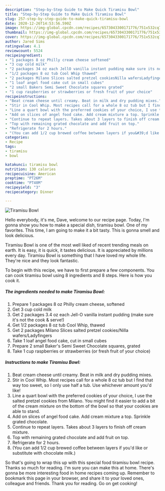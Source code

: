 ```yaml
---
description: "Step-by-Step Guide to Make Quick Tiramisu Bowl"
title: "Step-by-Step Guide to Make Quick Tiramisu Bowl"
slug: 257-step-by-step-guide-to-make-quick-tiramisu-bowl
date: 2020-12-26T14:53:56.590Z
image: https://img-global.cpcdn.com/recipes/6573043300171776/751x532cq70/tiramisu-bowl-recipe-main-photo.jpg
thumbnail: https://img-global.cpcdn.com/recipes/6573043300171776/751x532cq70/tiramisu-bowl-recipe-main-photo.jpg
cover: https://img-global.cpcdn.com/recipes/6573043300171776/751x532cq70/tiramisu-bowl-recipe-main-photo.jpg
author: Jared Sims
ratingvalue: 4.1
reviewcount: 5524
recipeingredient:
- "1 packages 8 oz Philly cream cheese softened"
- "3 cup cold milk"
- "2 packages 34 oz each JellO vanilla instant pudding make sure its not the cook  serve"
- "1/2 packages 8 oz tub Cool Whip thawed"
- "2 packages Milano Slices salted pretzel cookiesNilla wafersLadyfingers"
- "1 loaf angel food cake cut in small cubes"
- "2 small Bakers Semi Sweet Chocolate squares grated"
- "1 cup raspberries or strawberries or fresh fruit of your choice"
recipeinstructions:
- "Beat cream cheese until creamy. Beat in milk and dry pudding mixes."
- "Stir in Cool Whip. Most recipes call for a whole 8 oz tub but I find that way too sweet, so I only use half a tub. Use whichever amount you&#39;d like!"
- "Line a quart bowl with the preferred cookies of your choice, I use the salted pretzel cookies from Milano. You might find it easier to add a bit of the cream mixture on the bottom of the bowl so that your cookies are able to stand."
- "Add on slices of angel food cake. Add cream mixture a top. Sprinkle grated chocolate."
- "Continue to repeat layers. Takes about 3 layers to finish off cream mixture."
- "Top with remaining grated chocolate and add fruit on top."
- "Refrigerate for 2 hours."
- "(You can add 1/2 cup brewed coffee between layers if you&#39;d like or substitute with chocolate milk.)"
categories:
- Recipe
tags:
- tiramisu
- bowl

katakunci: tiramisu bowl 
nutrition: 130 calories
recipecuisine: American
preptime: "PT26M"
cooktime: "PT40M"
recipeyield: "3"
recipecategory: Dinner

---
```



![Tiramisu Bowl](https://img-global.cpcdn.com/recipes/6573043300171776/751x532cq70/tiramisu-bowl-recipe-main-photo.jpg)

Hello everybody, it's me, Dave, welcome to our recipe page. Today, I'm gonna show you how to make a special dish, tiramisu bowl. One of my favorites. This time, I am going to make it a bit tasty. This is gonna smell and look delicious.

Tiramisu Bowl is one of the most well liked of recent trending meals on earth. It is easy, it is quick, it tastes delicious. It is appreciated by millions every day. Tiramisu Bowl is something that I have loved my whole life. They're nice and they look fantastic.




To begin with this recipe, we have to first prepare a few components. You can cook tiramisu bowl using 8 ingredients and 8 steps. Here is how you cook it.

<!--inarticleads1-->

##### The ingredients needed to make Tiramisu Bowl:

1. Prepare 1 packages 8 oz Philly cream cheese, softened
1. Get 3 cup cold milk
1. Get 2 packages 3.4 oz each Jell-O vanilla instant pudding (make sure it&#39;s not the cook &amp; serve!)
1. Get 1/2 packages 8 oz tub Cool Whip, thawed
1. Get 2 packages Milano Slices salted pretzel cookies/Nilla wafers/Ladyfingers
1. Take 1 loaf angel food cake, cut in small cubes
1. Prepare 2 small Baker&#39;s Semi Sweet Chocolate squares, grated
1. Take 1 cup raspberries or strawberries (or fresh fruit of your choice)




<!--inarticleads2-->

##### Instructions to make Tiramisu Bowl:

1. Beat cream cheese until creamy. Beat in milk and dry pudding mixes.
1. Stir in Cool Whip. Most recipes call for a whole 8 oz tub but I find that way too sweet, so I only use half a tub. Use whichever amount you&#39;d like!
1. Line a quart bowl with the preferred cookies of your choice, I use the salted pretzel cookies from Milano. You might find it easier to add a bit of the cream mixture on the bottom of the bowl so that your cookies are able to stand.
1. Add on slices of angel food cake. Add cream mixture a top. Sprinkle grated chocolate.
1. Continue to repeat layers. Takes about 3 layers to finish off cream mixture.
1. Top with remaining grated chocolate and add fruit on top.
1. Refrigerate for 2 hours.
1. (You can add 1/2 cup brewed coffee between layers if you&#39;d like or substitute with chocolate milk.)




So that's going to wrap this up with this special food tiramisu bowl recipe. Thanks so much for reading. I'm sure you can make this at home. There's gonna be more interesting food in home recipes coming up. Remember to bookmark this page in your browser, and share it to your loved ones, colleague and friends. Thank you for reading. Go on get cooking!

